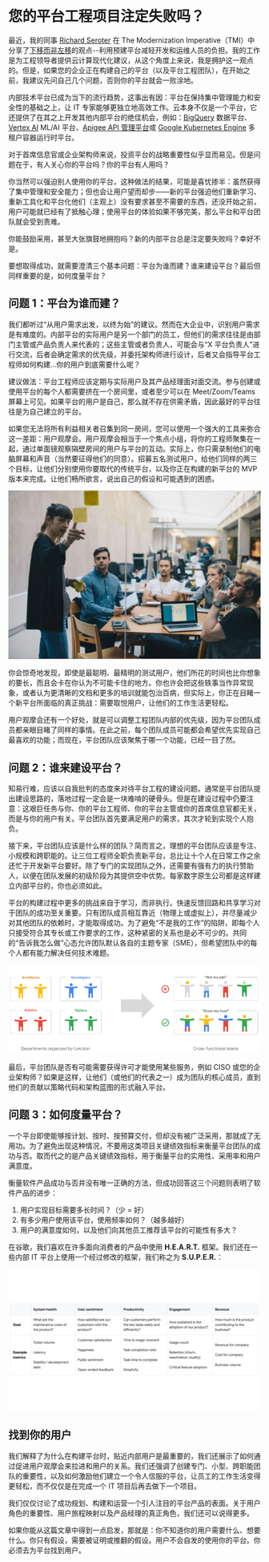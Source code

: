 # 您的平台工程项目注定失败吗？

最近，我的同事 [Richard Seroter](https://www.linkedin.com/in/seroter) 在 The Modernization Imperative（TMI）中分享了[下移而非左移](https://cloud.google.com/blog/products/application-development/richard-seroter-on-shifting-down-vs-shifting-left)的观点--利用预建平台减轻开发和运维人员的负担。我的工作是为工程领导者提供云计算现代化建议，从这个角度上来说，我是拥护这一观点的。但是，如果您的企业正在构建自己的平台（以及平台工程团队），在开始之前，我建议先问自己几个问题，否则你的平台就会一败涂地。

内部技术平台已成为当下的流行趋势，这事出有因：平台在保持集中管理能力和安全性的基础之上，让 IT 专家能够更独立地高效工作。云本身不仅是一个平台，它还提供了在其之上开发其他内部平台的绝佳机会，例如：[BigQuery](https://cloud.google.com/bigquery) 数据平台、[Vertex AI](https://cloud.google.com/vertex-ai) ML/AI 平台、[Apigee API 管理平台](https://cloud.google.com/apigee)或 [Google Kubernetes Engine](https://cloud.google.com/kubernetes-engine) 多租户容器运行时平台。

对于首席信息官或企业架构师来说，投资平台的战略重要性似乎显而易见。但是问题在于，有人关心你的平台吗？你的平台有人用吗？

你当然可以强迫别人使用你的平台，这种做法的结果，可能是喜忧掺半：虽然获得了集中管理和安全能力；但也会让用户望而却步——新的平台强迫他们重新学习、重新工具化和平台化他们（主观上）没有要求甚至不需要的东西，还没开始之前，用户可能就已经有了抵触心理；使用平台的体验如果不够完美，那么平台和平台团队就会受到责难。

你能鼓励采用，甚至大张旗鼓地拥抱吗？新的内部平台总是注定要失败吗？幸好不是。

要想取得成功，就需要澄清三个基本问题：平台为谁而建？谁来建设平台？最后但同样重要的是，如何度量平台？

## 问题 1：平台为谁而建？

我们都听过“从用户需求出发，以终为始”的建议。然而在大企业中，识别用户需求是有难度的。内部平台的实际用户是另一个部门的员工，但他们的需求往往是由部门主管或产品负责人来代表的；这些主管或者负责人，可能会与“X 平台负责人”进行交流，后者会确定需求的优先级，并委托架构师进行设计，后者又会指导平台工程师如何构建...你的用户到底需要什么呢？

建议做法：平台工程师应该定期与实际用户及其产品经理面对面交流。参与创建或使用平台的每个人都需要挤在一个房间里，或者至少可以在 Meet/Zoom/Teams 屏幕上可见。如果平台的用户是自己，那么就不存在供需矛盾，因此最好的平台往往是为自己建立的平台。

如果您无法将所有利益相关者召集到同一房间，您可以使用一个强大的工具来弥合这一差距：用户观摩会。用户观摩会相当于一个焦点小组，将你的工程师聚集在一起，通过单面镜观察隔壁房间的用户与平台的互动。实际上，你只需录制他们的电脑屏幕和声音（当然要征得他们的同意）。招募五名测试用户，给他们同样的两三个目标，让他们分别使用你要取代的传统平台，以及你正在构建的新平台的 MVP 版本来完成。让他们畅所欲言，说出自己的假设和可能遇到的困惑。

![img1](image/image2_HdKMMxj.max-1999x1123.jpg)

你会惊奇地发现，即使是最聪明、最精明的测试用户，他们所花的时间也比你想象的要长，而且会卡在你认为不可能卡住的地方。你也许会把这些轶事当作异常现象，或者认为更清晰的文档和更多的培训就能包治百病，但实际上，你正在目睹一个新平台所面临的真正挑战：需要取悦用户，让他们的工作生活更轻松。

用户观摩会还有一个好处，就是可以调整工程团队内部的优先级，因为平台团队成员都亲眼目睹了同样的事情。在此之前，每个团队成员可能都会希望优先实现自己最喜欢的功能；而现在，平台团队应该聚焦于哪一个功能，已经一目了然。

## 问题 2：谁来建设平台？

知易行难，应该以自我批判的态度来对待平台工程的建设问题。通常是平台团队提出建设思路的，落地过程一定会是一块难啃的硬骨头。但是在建设过程中仍要注意：这艰巨任务与你、你的平台工程师、你的平台主管或你的首席信息官都无关，而是与你的用户有关。平台团队首先要满足用户的需求，其次才轮到实现个人抱负。

接下来，平台团队应该是什么样的团队？简而言之，理想的平台团队应该是专注、小规模和跨职能的。让三位工程师全职负责新平台，总比让十个人在日常工作之余还忙于开发新平台要好。除了专门的实现团队之外，还需要有强有力的执行赞助人，以便在团队发展的初级阶段为其提供空中优势。每家数字原生公司都是这样建立内部平台的，你也必须如此。

平台的构建过程中更多的挑战来自于学习，而非执行。快速反馈回路和共享学习对于团队的成功至关重要。只有团队成员相互靠近（物理上或虚拟上），并尽量减少对其他团队的依赖时，才能取得成功。为了避免“不是我的工作”的陷阱，即每个人只接受符合其专长或工作要求的工作，这种紧密的关系也是必不可少的。共同的“告诉我怎么做”心态允许团队默认各自的主题专家（SME），但希望团队中的每个人都有能力解决任何技术难题。

![image2](image/image2_Jq1rrfd.max-862x302.png)

最后，平台团队是否有可能需要获得许可才能使用某些服务，例如 CISO 或您的企业架构师？如果是这样，让他们（或他们的代表之一）成为团队的核心成员，直到他们的贡献以策略代码和架构蓝图的形式融入平台。

## 问题 3：如何度量平台？

一个平台即使能够按计划、按时、按预算交付，但却没有被广泛采用，那就成了无用功。为了避免出现这种情况，不要用这类项目关键绩效指标来衡量平台团队的成功与否。取而代之的是产品关键绩效指标，用于衡量平台的实用性、采用率和用户满意度。

衡量软件产品成功与否并没有唯一正确的方法，但成功回答这三个问题则表明了软件产品的进步：

1. 用户实现目标需要多长时间？（少 = 好）
1. 有多少用户使用该平台，使用频率如何？（越多越好）
1. 用户的满意度如何，以及他们向其他员工推荐该平台的可能性有多大？

在谷歌，我们喜欢在许多面向消费者的产品中使用 **H.E.A.R.T.** 框架。我们还在一些内部 IT 平台上使用一个经过修改的框架，我们称之为 **S.U.P.E.R.**：

![image3](image/super.ba9dbf3d.fill-2000x1124.jpg)

## 找到你的用户

我们解释了为什么在构建平台时，贴近内部用户是最重要的，我们还展示了如何通过促进用户观摩会来拉进和用户的关系。我们还强调了创建专门、小型、跨职能团队的重要性，以及如何激励他们建立一个令人信服的平台，让员工的工作生活变得更轻松，而不仅仅是在完成一个 IT 项目后再去做下一个项目。

我们仅仅讨论了成功规划、构建和运营一个引人注目的平台产品的表面。关于用户角色的重要性、用户旅程映射以及产品经理的真正角色，我们还可以说得更多。

如果你能从这篇文章中得到一点启发，那就是：你不知道你的用户需要什么、想要什么。你只有假设，需要被证明或推翻的假设。用户不会自发的使用你的平台。你必须去为平台找到用户。
